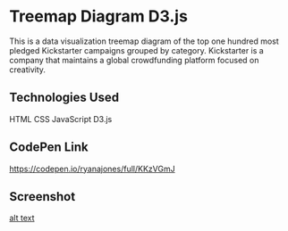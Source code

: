 # Treemap Diagram D3.js

This is a data visualization treemap diagram of the top one hundred most pledged Kickstarter campaigns grouped by category. Kickstarter is a company that maintains a global crowdfunding platform focused on creativity.

## Technologies Used

HTML CSS JavaScript D3.js

## CodePen Link

https://codepen.io/ryanajones/full/KKzVGmJ

## Screenshot

[alt text](https://i.imgur.com/zGxEnkJ.png)
